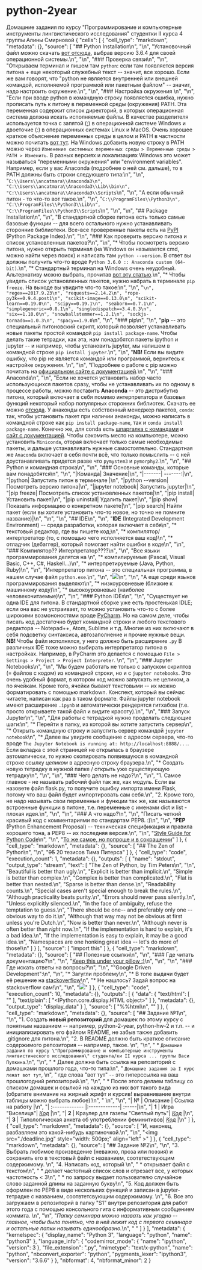 # python-2year
Домашние задания по курсу "Программирование и компьютерные инструменты лингвистического исследования" студентки II курса 4 группы Алины Смирновой
{
 "cells": [
  {
   "cell_type": "markdown",
   "metadata": {},
   "source": [
    "## Python Installation\n",
    "\n",
    "Установочный файл можно скачать [вот отсюда](https://www.python.org/downloads/), выбрав версию 3.6.4 для своей операционной системы.\n",
    "\n",
    "### Проверка связи\n",
    "\n",
    "Открываем терминал и пишем там `python`: если там появляется версия питона + еще некоторый служебный текст -- значит, все хорошо. Если же вам говорят, что \"python не является внутренней или внешней командой, исполняемой программой или пакетным файлом\" -- значит, надо настроить окружение.\n",
    "\n",
    "### Настройка окружения \n",
    "\n",
    "Если при вводе python в командную строку появляется ошибка, нужно прописать путь к питону в переменной среды (окружения) PATH. Эта переменная содержит список директорий, в которых операционная система должна искать исполняемые файлы. В качестве разделителя используется точка с запятой (;) в операционной системе Windows и двоеточие (:) в операционных системах Linux и MacOS. Очень хорошее краткое объяснение переменных среды в целом и PATH в частности можно почитать [вот тут](http://barancev.github.io/what-is-path-env-var/). На Windows добавить новую строку в PATH можно через `Изменение системных переменных среды > Переменные среды > PATH > Изменить`. В разных версиях и локализациях Windows это может называться \"переменными окружения\" или \"environment variables\". Например, если у вас Anaconda (подробнее о ней см. дальше), то в PATH должны быть строки следующего типа:\n",
    "\n",
    "`C:\\Users\\ancatmara\\Anaconda3\n",
    "C:\\Users\\ancatmara\\Anaconda3\\Lib\\bin\n",
    "C:\\Users\\ancatmara\\Anaconda3\\Scripts`\n",
    "\n",
    "А если обычный питон - то что-то вот такое.\n",
    "\n",
    "`C:\\ProgramFiles\\Python3\n",
    "C:\\ProgramFiles\\Python3\\Lib\n",
    "C:\\ProgramFiles\\Python3\\Scripts`\n",
    "\n",
    "\n",
    "## Package Installation\n",
    "\n",
    "В стандартной сборке питона есть только самые базовые функции -- для всего остального нужно устанавливать сторонние библиотеки. Все-все проверенные пакеты есть на [PyPI](https://pypi.python.org/pypi) (Python Package Index).\n",
    "\n",
    "### Как проверить версию питона и список установленных пакетов?\n",
    "\n",
    "* Чтобы посмотреть версию питона, нужно открыть терминал (на Windows он называется cmd, можно найти через поиск) и написать там `python --version`. В ответ вы должны получить что-то вроде `Python 3.6.0 :: Anaconda custom (64-bit)`.\n",
    "* Стандартный терминал на Windows очень неудобный. Альтернативу можно выбрать, прочитав [вот эту статью](https://habrahabr.ru/post/164687/).\n",
    "* Чтобы увидеть список установленных пакетов, нужно набрать в терминале `pip freeze`. На выходе вы увидите что-то такое:\n",
    "\n",
    "`\n",
    "regex==2017.9.23\n",
    "requests==2.14.2\n",
    "rope-py3k==0.9.4.post1\n",
    "scikit-image==0.13.0\n",
    "scikit-learn==0.19.0\n",
    "scipy==0.19.1\n",
    "seaborn==0.7.1\n",
    "simplegeneric==0.8.1\n",
    "singledispatch==3.4.0.3\n",
    "six==1.10.0\n",
    "snowballstemmer==1.2.1\n",
    "sockjs-tornado==1.0.3\n",
    "spacy==1.9.0`\n",
    "\n",
    "### pip\n",
    "\n",
    "**pip** -- это специальный питоновский скрипт, который позволяет устанавливать новые пакеты простой командой `pip install package-name`. Чтобы делать такие тетрадки, как эта, нам понадобятся пакеты ipython и jupyter -- и например, чтобы установить jupyter, мы напишем в командной строке `pip install jupyter`.\n",
    "\n",
    "**NB!** Если вы видите ошибку, что pip не является командой или программой, вернитесь к настройке окружения. \n",
    "\n",
    "Подробнее о работе с pip можно почитать на [официальном сайте с документацией](https://pip.pypa.io/en/stable/).\n",
    "\n",
    "### Anaconda\n",
    "\n",
    "Если не хочется установить набор часто использующихся пакетов сразу, чтобы не устанавливать их по одному в процессе работы, можно поставить **Anaconda** -- это дистрибутив питона, который включает в себя помимо интерпретатора и базовых функций некоторый набор популярных сторонних библиотек. Скачать ее можно [отсюда](https://www.anaconda.com/download/). У анаконды есть собственный менеджер пакетов, `conda`: так, чтобы установить пакет при наличии анаконды, можно написать в командной строке как `pip install package-name`, так и `conda install package-name`.  Конечно же, для conda есть [шпаргалка с командами](https://conda.io/docs/_downloads/conda-cheatsheet.pdf) и [сайт с документацией](https://conda.io/docs/index.html). Чтобы сэкомить место на компьютере, можно установить `Miniconda`, оторая включает только самые необходимые пакеты, и дальше устанавливать нужные самостоятельно. Стандартная же `Anaconda` включает в себя почти всё, что только помыслить -- с ней доустанавливать придется разве что `pymystem3` и `pymorphy2`.\n",
    "\n",
    "## Python и командная строка\n",
    "\n",
    "### Основные команды, которые вам понадобятся\n",
    "\n",
    "|Команда| Значение|\n",
    "|-------| -------:|\n",
    "|python| Запустить питон в терминале |\n",
    "|python --version| Посмотреть версию питона|\n",
    "|jupyter notebook| Запустить jupyter|\n",
    "|pip freeze| Посмотреть список установленных пакетов|\n",
    "|pip install| Установить пакет|\n",
    "|pip uninstall| Удалить пакет|\n",
    "|pip show| Показать информацию о конкретном пакете|\n",
    "|pip search| Найти пакет (если вы хотите установить что-то новое, но точно не помните название)|\n",
    "\n",
    "\n",
    "## IDE\n",
    "\n",
    "**IDE** (Integrated Development Environment) -- среда разработки, которая включает в себя\n",
    "* текстовый редактор, где вы пишете код;\n",
    "* компилятор/интерпретатор (то, с помощью чего исполняется ваш код)\n",
    "* отладчик (дебаггер), который помогает найти ошибки в коде\n",
    "\n",
    "### Компилятор?? Интерпретатор????\n",
    "\n",
    "Все языки программирования делятся на \n",
    "* компилируемые (Pascal, Visual Basic, C++, C#, Haskell...)\n",
    "* интерпретируемые (Java, Python, Ruby)\n",
    "\n",
    "Интерпретатор питона -- это специальная программа, в нашем случае файл `python.exe`.\n",
    "\n",
    "![](https://cdn.tproger.ru/wp-content/uploads/2016/12/concepts2mini.png)\n",
    "\n",
    "А еще среди языков программирования выделяют\n",
    "* низкоуровневые (близкие к машинному коду)\n",
    "* высокоуровневые (наиболее человекочитаемые)\n",
    "\n",
    "### Python IDEs\n",
    "\n",
    "Существует не одна IDE для питона. В стандартной сборке уже есть простенькая IDLE; если она вас не устраивает, то можно установить что-то с более широкими возмононостями вроде [PyCharm](https://www.jetbrains.com/pycharm/). Но на самом деле, чтобы писать код достаточно будет командной строки и любого текстового редактора -- Notepad++, Atom, Sublime и т.д. Многие из них включают в себя подсветку синтаксиса, автозаполнение и прочие нужные вещи. **NB!** Чтобы файл исполнялся, у него должно быть расширение `.py` В различных IDE тоже можно выбирать интерпретатор питона в настройках. Например, в PyCharm это делается с помощью `File > Settings > Project > Project Interpreter`. \n",
    "\n",
    "### Jupyter Notebooks\n",
    "\n",
    "Мы будем работать не только с запуском скриптов (= файлов с кодом) из командной строки, но и с `jupyter notebooks`. Это очень удобный формат, в котором код можно запускать не целиком, а по ячейкам. Кроме того, ячейки бывают текстовыми -- их можно форматировать с помощью markdown. Конспект, который вы сейчас читаете, написан как раз в таком формате. Файлы jupyter notebook имеют расширение `.ipynb` и автоматически рендерятся гитхабом (т.е. просто открываете такой файл и видите красоту).\n",
    "\n",
    "### Запуск Jupyter\n",
    "\n",
    "Для работы с тетрадкой нужно проделать следующие шаги:\n",
    "* Перейти в папку, из которой вы хотите запустить сервер\n",
    "* Открыть командную строку и запустить сервер командой `jupyter notebook`\n",
    "* Далее вы увидите сообщение с адресом сервера, что-то вроде `The Jupyter Notebook is running at: http://localhost:8888/...`. Если вкладка с этой страницей не открылась в браузере автоматически, то нужно скопировать появившуюся в командной строке ссылку *целиком* в адресную строку браузера.\n",
    "* Создать новую тетрадку в нужной папке / открыть уже существующую тетрадку\n",
    "\n",
    "\n",
    "### Чего делать не надо?\n",
    "\n",
    "1. Самое главное - не называть рабочий файл так же, как модуль. Если вы назовете файл flask.py, то получите ошибку импорта имени Flask, потому что ваш файл будет импортировать сам себя.\n",
    "2. Кроме того, не надо называть свои переменные и функции так же, как называются встроенные функции в питоне, т.е. переменные с именами dict и list - плохая идея.\n",
    "\n",
    "\n",
    "### А что надо?\n",
    "\n",
    "Писать четкий красивый код с комментариями по стандартам PEP8. :)\n",
    "\n",
    "**PEP** (Python Enhancement Proposal) -- техническая спецификация и правила хорошего тона, а PEP8 -- их последняя версия.\n",
    "\n",
    "[Style Guide for Python Code](http://legacy.python.org/dev/peps/pep-0008/)\n",
    "\n",
    "[То же самое, но попроще и в сокращении](http://docs.python-guide.org/en/latest/writing/style/)"
   ]
  },
  {
   "cell_type": "markdown",
   "metadata": {},
   "source": [
    "## The Zen of Python\n",
    "\n",
    "<s>95</s> 20 тезисов Тима Питерса"
   ]
  },
  {
   "cell_type": "code",
   "execution_count": 1,
   "metadata": {},
   "outputs": [
    {
     "name": "stdout",
     "output_type": "stream",
     "text": [
      "The Zen of Python, by Tim Peters\n",
      "\n",
      "Beautiful is better than ugly.\n",
      "Explicit is better than implicit.\n",
      "Simple is better than complex.\n",
      "Complex is better than complicated.\n",
      "Flat is better than nested.\n",
      "Sparse is better than dense.\n",
      "Readability counts.\n",
      "Special cases aren't special enough to break the rules.\n",
      "Although practicality beats purity.\n",
      "Errors should never pass silently.\n",
      "Unless explicitly silenced.\n",
      "In the face of ambiguity, refuse the temptation to guess.\n",
      "There should be one-- and preferably only one --obvious way to do it.\n",
      "Although that way may not be obvious at first unless you're Dutch.\n",
      "Now is better than never.\n",
      "Although never is often better than *right* now.\n",
      "If the implementation is hard to explain, it's a bad idea.\n",
      "If the implementation is easy to explain, it may be a good idea.\n",
      "Namespaces are one honking great idea -- let's do more of those!\n"
     ]
    }
   ],
   "source": [
    "import this"
   ]
  },
  {
   "cell_type": "markdown",
   "metadata": {},
   "source": [
    "## Полезные ссылки\n",
    "\n",
    "### Где читать документацию?\n",
    "\n",
    "[Keep this under your pillow :)](https://docs.python.org/3/)\n",
    "\n",
    "\n",
    "### Где искать ответы на вопросы?\n",
    "\n",
    "\"Google Driven Development\":\n",
    "\n",
    "* Загугли проблему\n",
    "* В топе выдачи будет её решение на [stackoverflow](https://stackoverflow.com/)\n",
    "* Не нашлось? Задай вопрос на stackoverflow сам!\n",
    "\n",
    "![](http://memesmix.net/media/created/v0h0oj.jpg)"
   ]
  },
  {
   "cell_type": "code",
   "execution_count": 10,
   "metadata": {},
   "outputs": [
    {
     "data": {
      "text/html": [
       "<style>\n",
       "  table {margin-left: 0 !important;}\n",
       "</style>"
      ],
      "text/plain": [
       "<IPython.core.display.HTML object>"
      ]
     },
     "metadata": {},
     "output_type": "display_data"
    }
   ],
   "source": [
    "%%html\n",
    "<style>\n",
    "  table {margin-left: 0 !important;}\n",
    "</style>"
   ]
  },
  {
   "cell_type": "markdown",
   "metadata": {},
   "source": [
    "## Задание №1\n",
    "\n",
    "1. Создать **новый репозиторий** для домашек по этому курсу с понятным названием -- например, python-2-year, python-hw-2 и т.п. -- и инициализировать его файлом README, не забыв также добавить .gitignore для питона.\n",
    "2. В README должно быть краткое описание содержимого репозитория -- например, такое. \n",
    "\n",
    "    * `Домашние задания по курсу \"Программирование и компьютерные инструменты лингвистического исследования\" студента/ки II курса ... группы Васи Пупкина`.\n",
    "\n",
    "    * Далее должна быть ссылка на репозиторий с домашками прошлого года, что-то типа:\n",
    "      `Домашние задания за I курс лежат вот тут`, \n",
    "      где слова \"вот тут\" -- это гиперссылка на ваш прошлогодний репозиторий.\n",
    "\n",
    "    * После этого делаем таблицу со списком домашек и ссылкой на каждую из них вот такого вида (обратите внимание на жирный жрифт и курсив! выравнивание внутри таблицы можно выбрать любое):\n",
    "    \n",
    "\n",
    "|  №      | Описание    | Ссылка на работу |\n",
    "| :------------- |:-------------| :-----|\n",
    "| **1**    | Игра \"Виселица\"| [*Код*](https://www.github.com) |\n",
    "| **2**    | Краулер для газеты \"Светлый путь\"| [*Код*](https://www.github.com) |\n",
    "| **3**    | Типологическая анкета об употреблении феминитивов| [*Код*](https://www.github.com) |\n"
   ]
  },
  {
   "cell_type": "markdown",
   "metadata": {},
   "source": [
    "И, наконец, разбавляем это какой-нибудь картиночкой.\n",
    "\n",
    "<img src=\"./deadline.jpg\" style=\"width: 500px;\" align=\"left\" >"
   ]
  },
  {
   "cell_type": "markdown",
   "metadata": {},
   "source": [
    "## Задание №2\n",
    "\n",
    "3. Выбрать любимое произведение (неважно, проза или поэзия) и сохранить его в текстовый файл с названием, соотвтествующим содержимому. \n",
    "4. Написать код, который \n",
    "    * открывает файл с текстом\n",
    "    * делает частотный список слов и отрезает все, у которых частотность < 3\n",
    "    * по запросу выдает пользователю случайное слово заданной длины на заданную букву\n",
    "5. Код должен быть оформлен по PEP8 в виде нескольких функций и записан в jupyter-тетрадке с названием, соотвтетсвующим содержимому. \n",
    "6. Все это загружаем в репозиторий в папку \"S1\" внутри репозитория для работ этого года с помощью консольного гита с информативным сообщением коммита. \n",
    "\n",
    "*Папку семинара можно назвать как угодно -- главное, чтобы было понятно, что в ней лежит код с первого семинара и остальные папки называть единообразно.*\n",
    "    "
   ]
  }
 ],
 "metadata": {
  "kernelspec": {
   "display_name": "Python 3",
   "language": "python",
   "name": "python3"
  },
  "language_info": {
   "codemirror_mode": {
    "name": "ipython",
    "version": 3
   },
   "file_extension": ".py",
   "mimetype": "text/x-python",
   "name": "python",
   "nbconvert_exporter": "python",
   "pygments_lexer": "ipython3",
   "version": "3.6.6"
  }
 },
 "nbformat": 4,
 "nbformat_minor": 2
}
